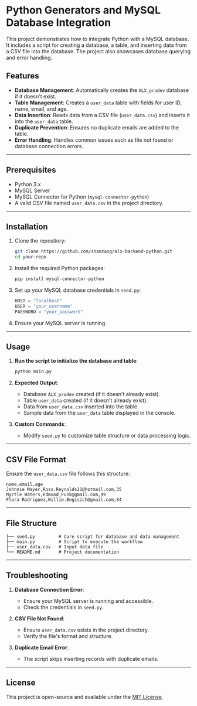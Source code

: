 
# Python Generators and MySQL Database Integration

This project demonstrates how to integrate Python with a MySQL database. It includes a script for creating a database, a table, and inserting data from a CSV file into the database. The project also showcases database querying and error handling.

## Features

- **Database Management**: Automatically creates the `ALX_prodev` database if it doesn't exist.
- **Table Management**: Creates a `user_data` table with fields for user ID, name, email, and age.
- **Data Insertion**: Reads data from a CSV file (`user_data.csv`) and inserts it into the `user_data` table.
- **Duplicate Prevention**: Ensures no duplicate emails are added to the table.
- **Error Handling**: Handles common issues such as file not found or database connection errors.

---

## Prerequisites

- Python 3.x
- MySQL Server
- MySQL Connector for Python (`mysql-connector-python`)
- A valid CSV file named `user_data.csv` in the project directory.

---

## Installation

1. Clone the repository:
   ```bash
   git clone https://github.com/shanzaog/alx-backend-python.git
   cd your-repo
   ```

2. Install the required Python packages:
   ```bash
   pip install mysql-connector-python
   ```

3. Set up your MySQL database credentials in `seed.py`:
   ```python
   HOST = "localhost"
   USER = "your_username"
   PASSWORD = "your_password"
   ```

4. Ensure your MySQL server is running.

---

## Usage

1. **Run the script to initialize the database and table**:
   ```bash
   python main.py
   ```

2. **Expected Output**:
   - Database `ALX_prodev` created (if it doesn't already exist).
   - Table `user_data` created (if it doesn't already exist).
   - Data from `user_data.csv` inserted into the table.
   - Sample data from the `user_data` table displayed in the console.

3. **Custom Commands**:
   - Modify `seed.py` to customize table structure or data processing logic.

---

## CSV File Format

Ensure the `user_data.csv` file follows this structure:

```csv
name,email,age
Johnnie Mayer,Ross.Reynolds21@hotmail.com,35
Myrtle Waters,Edmund_Funk@gmail.com,99
Flora Rodriguez,Willie.Bogisich@gmail.com,84
```

---

## File Structure

```
├── seed.py         # Core script for database and data management
├── main.py         # Script to execute the workflow
├── user_data.csv   # Input data file
└── README.md       # Project documentation
```

---

## Troubleshooting

1. **Database Connection Error**:
   - Ensure your MySQL server is running and accessible.
   - Check the credentials in `seed.py`.

2. **CSV File Not Found**:
   - Ensure `user_data.csv` exists in the project directory.
   - Verify the file's format and structure.

3. **Duplicate Email Error**:
   - The script skips inserting records with duplicate emails.

---

## License

This project is open-source and available under the [MIT License](LICENSE).
